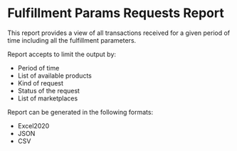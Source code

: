 # Fulfillment Params Requests Report
This report provides a view of all transactions received for a given period of time including all the fulfillment parameters.

Report accepts to limit the output by:
* Period of time
* List of available products
* Kind of request
* Status of the request
* List of marketplaces

Report can be generated in the following formats:
* Excel2020
* JSON
* CSV
